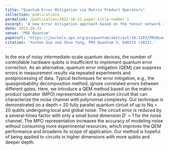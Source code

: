 ```yaml
---
title: "Quantum Error Mitigation via Matrix Product Operators"
collection: publications
permalink: /publication/2022-10-31-paper-title-number-1
excerpt: 'A new error mitigation approach based on the tensor network representation of the noise channels.'
date: 2022-10-31
venue: 'PRX Quantum'
paperurl: 'https://journals.aps.org/prxquantum/abstract/10.1103/PRXQuantum.3.040313'
citation: 'Yuchen Guo and Shuo Yang, PRX Quantum 3, 040313 (2022).'
---
```

In the era of noisy intermediate-scale quantum devices, the number of controllable hardware qubits is insufficient to implement quantum error correction. As an alternative, quantum error mitigation (QEM) can suppress errors in measurement results via repeated experiments and postprocessing of data. Typical techniques for error mitigation, e.g., the quasiprobability decomposition method, ignore correlated errors between different gates. Here, we introduce a QEM method based on the matrix product operator (MPO) representation of a quantum circuit that can characterize the noise channel with polynomial complexity. Our technique is demonstrated on a depth = 20 fully parallel quantum circuit of up to Nq = 20 qubits undergoing local and global noise. The circuit error is reduced by a several-times factor with only a small bond dimension D' = 1 for the noise channel. The MPO representation increases the accuracy of modeling noise without consuming more experimental resources, which improves the QEM performance and broadens its scope of application. Our method is hopeful of being applied to circuits in higher dimensions with more qubits and deeper depth.
